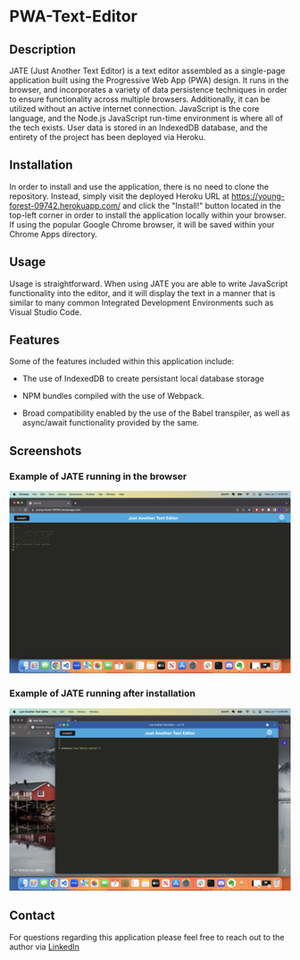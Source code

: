 # PWA-Text-Editor

## Description

JATE (Just Another Text Editor) is a text editor assembled as a single-page application built using the Progressive Web App (PWA) design. It runs in the browser, and incorporates a variety of data persistence techniques in order to ensure functionality across multiple browsers. Additionally, it can be utilized without an active internet connection.  JavaScript is the core language, and the Node.js JavaScript run-time environment is where all of the tech exists. User data is stored in an IndexedDB database, and the entirety of the project has been deployed via Heroku.

## Installation

In order to install and use the application, there is no need to clone the repository. Instead, simply visit the deployed Heroku URL at <a href="https://young-forest-09742.herokuapp.com/">https://young-forest-09742.herokuapp.com/</a> and click the "Install!" button located in the top-left corner in order to install the application locally within your browser. If using the popular Google Chrome browser, it will be saved within your Chrome Apps directory.

## Usage

Usage is straightforward. When using JATE you are able to write JavaScript functionality into the editor, and it will display the text in a manner that is similar to many common Integrated Development Environments such as Visual Studio Code.

## Features

Some of the features included within this application include:

* The use of IndexedDB to create persistant local database storage

* NPM bundles compiled with the use of Webpack.

* Broad compatibility enabled by the use of the Babel transpiler, as well as async/await functionality provided by the same.

## Screenshots

### Example of JATE running in the browser
![Example of JATE running in the browser](./client/dist/assets/Screenshot%202023-06-07%20at%205.06.15%20PM.png)

### Example of JATE running after installation
![Example of JATE running after installation](./client/dist/assets/Screenshot%202023-06-07%20at%205.06.56%20PM.png)

## Contact

For questions regarding this application please feel free to reach out to the author via <a href="https://www.linkedin.com/in/joshua-claxton-916a2a272/">LinkedIn</a>